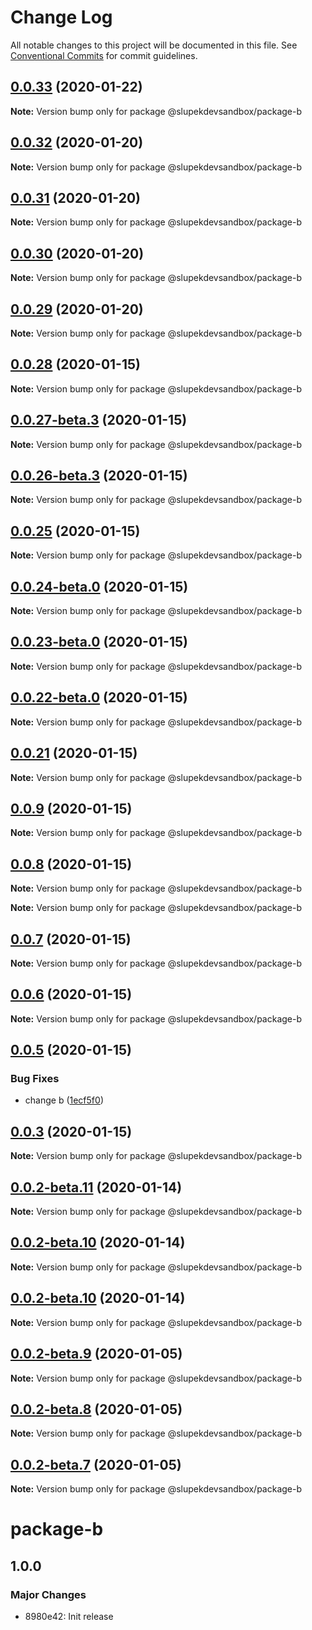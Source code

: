 # Change Log

All notable changes to this project will be documented in this file.
See [Conventional Commits](https://conventionalcommits.org) for commit guidelines.

## [0.0.33](https://github.com/slupekdevsandbox/lernaci/compare/v0.0.32...v0.0.33) (2020-01-22)

**Note:** Version bump only for package @slupekdevsandbox/package-b





## [0.0.32](https://github.com/slupekdevsandbox/lernaci/compare/v0.0.31...v0.0.32) (2020-01-20)

**Note:** Version bump only for package @slupekdevsandbox/package-b





## [0.0.31](https://github.com/slupekdevsandbox/lernaci/compare/v0.0.30...v0.0.31) (2020-01-20)

**Note:** Version bump only for package @slupekdevsandbox/package-b





## [0.0.30](https://github.com/slupekdevsandbox/lernaci/compare/v0.0.29...v0.0.30) (2020-01-20)

**Note:** Version bump only for package @slupekdevsandbox/package-b





## [0.0.29](https://github.com/slupekdevsandbox/lernaci/compare/v0.0.28...v0.0.29) (2020-01-20)

**Note:** Version bump only for package @slupekdevsandbox/package-b





## [0.0.28](https://github.com/slupekdevsandbox/lernaci/compare/v0.0.27-beta.3...v0.0.28) (2020-01-15)

**Note:** Version bump only for package @slupekdevsandbox/package-b





## [0.0.27-beta.3](https://github.com/slupekdevsandbox/lernaci/compare/v0.0.26-beta.3...v0.0.27-beta.3) (2020-01-15)

**Note:** Version bump only for package @slupekdevsandbox/package-b





## [0.0.26-beta.3](https://github.com/slupekdevsandbox/lernaci/compare/v0.0.25...v0.0.26-beta.3) (2020-01-15)

**Note:** Version bump only for package @slupekdevsandbox/package-b





## [0.0.25](https://github.com/slupekdevsandbox/lernaci/compare/v0.0.24-beta.0...v0.0.25) (2020-01-15)

**Note:** Version bump only for package @slupekdevsandbox/package-b





## [0.0.24-beta.0](https://github.com/slupekdevsandbox/lernaci/compare/v0.0.23-beta.0...v0.0.24-beta.0) (2020-01-15)

**Note:** Version bump only for package @slupekdevsandbox/package-b





## [0.0.23-beta.0](https://github.com/slupekdevsandbox/lernaci/compare/v0.0.22-beta.0...v0.0.23-beta.0) (2020-01-15)

**Note:** Version bump only for package @slupekdevsandbox/package-b





## [0.0.22-beta.0](https://github.com/slupekdevsandbox/lernaci/compare/v0.0.21...v0.0.22-beta.0) (2020-01-15)

**Note:** Version bump only for package @slupekdevsandbox/package-b





## [0.0.21](https://github.com/slupekdevsandbox/lernaci/compare/v0.0.9...v0.0.21) (2020-01-15)

**Note:** Version bump only for package @slupekdevsandbox/package-b





## [0.0.9](https://github.com/slupekdevsandbox/lernaci/compare/v1.0.2-beta.1...v0.0.9) (2020-01-15)

**Note:** Version bump only for package @slupekdevsandbox/package-b





## [0.0.8](https://github.com/slupekdevsandbox/lernaci/compare/v0.0.7...v0.0.8) (2020-01-15)

**Note:** Version bump only for package @slupekdevsandbox/package-b







**Note:** Version bump only for package @slupekdevsandbox/package-b





## [0.0.7](https://github.com/slupekdevsandbox/lernaci/compare/v0.0.6...v0.0.7) (2020-01-15)

**Note:** Version bump only for package @slupekdevsandbox/package-b





## [0.0.6](https://github.com/slupekdevsandbox/lernaci/compare/v0.0.5...v0.0.6) (2020-01-15)

**Note:** Version bump only for package @slupekdevsandbox/package-b





## [0.0.5](https://github.com/slupekdevsandbox/lernaci/compare/v0.0.3...v0.0.5) (2020-01-15)


### Bug Fixes

* change b ([1ecf5f0](https://github.com/slupekdevsandbox/lernaci/commit/1ecf5f0c4559b06aaf045db78d71f80bf3d6c04e))





## [0.0.3](https://github.com/slupekdevsandbox/lernaci/compare/v0.0.2-beta.12...v0.0.3) (2020-01-15)

**Note:** Version bump only for package @slupekdevsandbox/package-b





## [0.0.2-beta.11](https://github.com/slupekdevsandbox/lernaci/compare/v0.0.2-beta.10...v0.0.2-beta.11) (2020-01-14)

**Note:** Version bump only for package @slupekdevsandbox/package-b





## [0.0.2-beta.10](https://github.com/slupekdevsandbox/lernaci/compare/v0.0.2-beta.9...v0.0.2-beta.10) (2020-01-14)

**Note:** Version bump only for package @slupekdevsandbox/package-b






## [0.0.2-beta.10](https://github.com/slupekdevsandbox/lernaci/compare/v0.0.2-beta.9...v0.0.2-beta.10) (2020-01-14)

**Note:** Version bump only for package @slupekdevsandbox/package-b






## [0.0.2-beta.9](https://github.com/slupekdevsandbox/lernaci/compare/v0.0.2-beta.8...v0.0.2-beta.9) (2020-01-05)

**Note:** Version bump only for package @slupekdevsandbox/package-b





## [0.0.2-beta.8](https://github.com/slupekdevsandbox/lernaci/compare/v0.0.2-beta.7...v0.0.2-beta.8) (2020-01-05)

**Note:** Version bump only for package @slupekdevsandbox/package-b





## [0.0.2-beta.7](https://github.com/slupekdevsandbox/lernaci/compare/v0.0.2-beta.6...v0.0.2-beta.7) (2020-01-05)

**Note:** Version bump only for package @slupekdevsandbox/package-b





# package-b

## 1.0.0
### Major Changes

- 8980e42: Init release
